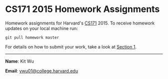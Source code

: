 CS171 2015 Homework Assignments
===

Homework assignments for Harvard's [CS171](http://www.cs171.org/2015/index.html) 2015. To receive homework updates on your local machine run:

```
git pull homework master
```

For details on how to submit your work, take a look at [Section 1](https://github.com/CS171/2015-cs171-homework/tree/master/section1).

---
**Name**: Kit Wu

**Email**: ywu01@college.harvard.edu
